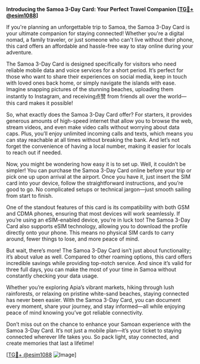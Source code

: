 **Introducing the Samoa 3-Day Card: Your Perfect Travel Companion [[TG💪+ @esim1088](https://t.me/s/esim1088)]**

If you're planning an unforgettable trip to Samoa, the Samoa 3-Day Card is your ultimate companion for staying connected! Whether you're a digital nomad, a family traveler, or just someone who can't live without their phone, this card offers an affordable and hassle-free way to stay online during your adventure.

The Samoa 3-Day Card is designed specifically for visitors who need reliable mobile data and voice services for a short period. It’s perfect for those who want to share their experiences on social media, keep in touch with loved ones back home, or simply navigate the islands with ease. Imagine snapping pictures of the stunning beaches, uploading them instantly to Instagram, and receiving点赞 from friends all over the world—this card makes it possible!

So, what exactly does the Samoa 3-Day Card offer? For starters, it provides generous amounts of high-speed internet that allow you to browse the web, stream videos, and even make video calls without worrying about data caps. Plus, you’ll enjoy unlimited incoming calls and texts, which means you can stay reachable at all times without breaking the bank. And let’s not forget the convenience of having a local number, making it easier for locals to reach out if needed.

Now, you might be wondering how easy it is to set up. Well, it couldn’t be simpler! You can purchase the Samoa 3-Day Card online before your trip or pick one up upon arrival at the airport. Once you have it, just insert the SIM card into your device, follow the straightforward instructions, and you’re good to go. No complicated setups or technical jargon—just smooth sailing from start to finish.

One of the standout features of this card is its compatibility with both GSM and CDMA phones, ensuring that most devices will work seamlessly. If you’re using an eSIM-enabled device, you’re in luck too! The Samoa 3-Day Card also supports eSIM technology, allowing you to download the profile directly onto your phone. This means no physical SIM cards to carry around, fewer things to lose, and more peace of mind.

But wait, there’s more! The Samoa 3-Day Card isn’t just about functionality; it’s about value as well. Compared to other roaming options, this card offers incredible savings while providing top-notch service. And since it’s valid for three full days, you can make the most of your time in Samoa without constantly checking your data usage.

Whether you’re exploring Apia’s vibrant markets, hiking through lush rainforests, or relaxing on pristine white-sand beaches, staying connected has never been easier. With the Samoa 3-Day Card, you can document every moment, share your journey, and stay informed—all while enjoying peace of mind knowing you’ve got reliable connectivity.

Don’t miss out on the chance to enhance your Samoan experience with the Samoa 3-Day Card. It’s not just a mobile plan—it’s your ticket to staying connected wherever life takes you. So pack light, stay connected, and create memories that last a lifetime!

[[TG💪+ @esim1088](https://t.me/s/esim1088) ![Image](https://i.postimg.cc/Y0z9fWf4/image.png)]